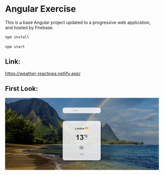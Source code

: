 # Angular Exercise

This is a base Angular project updated to a progressive web application, and hosted by Firebase.

 ``` 
npm install

npm start

  ``` 

## Link:

https://weather-reactpwa.netlify.app/

## First Look:

![This is an image](screenshot.png)